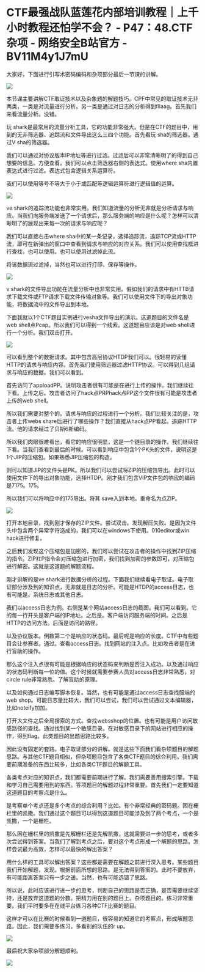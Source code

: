 # CTF最强战队蓝莲花内部培训教程｜上千小时教程还怕学不会？ - P47：48.CTF杂项 - 网络安全B站官方 - BV11M4y1J7mU

大家好，下面进行引写术密码编码和杂项部分最后一节课的讲解。

![](img/06f7bbe2a77cf1070f768194e290de04_1.png)

本节课主要讲解CTF取证技术以及杂象题的解题技巧。CPF中常见的取证技术无非两类，一类是对流量进行分析。另一类是通过对日志的分析得到fllaag。首先我们来看流量分析。没错。

玩 shark是最常用的流量分析工具，它的功能非常强大。但是在CTF的题目中，用到的无非筛选器、追踪流和文件导出这么三四个功能。首先看玩 sha的筛选器。通过V sha的筛选器。

我们可以通过对协议版本IP地址等进行过滤。过滤后可以非常清晰明了的得到自己想要的信息。方便查看。我们可以点击筛选器右侧的表达式。使用where sha内置表达式进行过滤。表达式包含逻辑关系运算符。

我们可以使用等号不等大于小于或匹配等逻辑运算符进行逻辑值的运算。

![](img/06f7bbe2a77cf1070f768194e290de04_3.png)

ve shark的追踪流功能也非常实用。我们知道流量的分析无非就是分析请求与响应。当我们向服务端发送了一个请求后，那么服务端的响应是什么呢？怎样可以清晰明了的展现出来每一次的请求与响应呢？

我们可以直接右击where sha中的某一条记录，选择追踪流，追踪TCP流或HTTP流，即可在新弹出的窗口中查看到请求与响应的对应关系。我们可以使用查找框进行查找，也可以使用。也可以使用过滤掉此流。

将该数据流过滤掉，当然也可以进行打印、保存等操作。

![](img/06f7bbe2a77cf1070f768194e290de04_5.png)

v shark的文件导出功能在流量分析中也非常实用。假如我们的请求中有HTTB请求下载文件或FTP请求下载文件传输对象等。我们可以使用文件下的导出对象功能，将数据流中的文件导出到本地。

下面我就以1个CTF题目实例进行vesha文件导出的演示。这道题目的文件名是web shell点Pcap。所以我们可以得到一个线索。这道题目应该是对web shell进行一个分析。我们双击打开。



![](img/06f7bbe2a77cf1070f768194e290de04_7.png)

可以看到整个的数据请求。其中包含高层协议HTDP我们可以。很轻易的读懂HTTP的请求与响应内容。首先我们使用筛远器过滤HTTP协议。可以得到几组请求与响应的数据。我们可以看到。

首先访问了apploadPP。说明攻击者很有可能是在进行上传的操作。我们继续往下看。上传之后。攻击者访问了hack点PRPhack点PP这个文件很有可能是攻击者上传的web shell。

所以我们需要对整个的。请求与响应的过程进行一个分析。我们比较关注的是，攻击者上传webs share后进行了哪些操作？我们直接从hack点PP看起。追踪HTTP流。他的请求经过了贝斯6斯编码。

所以我们肉眼很难看出，看它的响应很明显，这是一个链目录的操作。我们继续往下看。当我们查看到最后的时候。可以看到响应中包含1个PK头的文件，说明这是1个JIP的压缩包。如果熟悉JIP压缩包的构造。

则可以知道JIP的文件头是PK。所以我们可以尝试将ZIP的压缩包导出。此时可以使用文件下的导出对象功能，选择HTDP。刚才我们包含VIP文件包的响应的编码是7175。175。

所以我们可以将响应中的175导出。将其 save入到本地。重命名为点ZIP。

![](img/06f7bbe2a77cf1070f768194e290de04_9.png)

打开本地目录，找到刚才保存的ZIP文件。尝试双击。发现解压失败。是因为文件头中包含两个异常字符造成的，我们可以在windows下使用。010editor或win hack进行修复。

之后我们发现这个压缩包是加密的，我们可以尝试在攻击者的操作中找到ZIP压缩的指令。ZIP杠P指令会对压缩包进行加密，我们找到加密的参数即可，对压缩包进行解密。这就是这道题的解题流程。

刚才讲解的是ve shark进行数据分析的过程。下面我们继续看电子取证。电子取证部分涉及到的知识点，无非就是日志的分析。可能是HTDP的access日志，也有可能是。系统日志或其他日志。

我们以access日志为例。右侧是某个网站access日志的截图。我们可以看到。它的每一行开头是客户端的IP地址。之后是。客户端访问服务端的时间。之后是HTTP的访问方法。后面是访问的路径。

以及协议版本。倒数第二个是响应的状态码。最后呢是响应的长度。CTF中有些题目会让参赛者。通过。查看access日志。找到网站的注入点。比如攻击者是在进行盲助的操作。

那么这个注入点很有可能是根据响应的状态码来判断是否注入成功。以及通过响应的状态码判断每一位的值。这个时候就需要参赛人员对access日志非常熟悉，对circle rule非常熟悉。了解盲助的原理。

以及如何通过日志编写脚本恢复。当然，也有可能是通过access日志查找服端的web shop。可能日志量比较大，我们可以尝试，我们可以尝试通过文本编辑器，比如noteify加加。

打开大文件之后全局搜索的方式。查找websshop的位置。也有可能是用户访问敏感路径的查找。通过找到某一个敏感目录。在对敏感目录下的网站进行相应的操作，得到flag。此类题目的出题思路比较多。

因此没有固定的套路。电子取证部分的讲解。就是这些下面我们看杂项题目的解题思路。与其他CTF题目相似，但杂项题目包含了各类CTF题目的综合利用。我们需要前期准备的东西比较多，比如各类CTF题目的解题工具。

各类考点对应的知识点，我们都需要前期进行了解。我们需要善用搜索引擎。下载和学习自己需要用到的东西。答项题目的解题过程非常重要。首先我们一定要知道这道题目的考察点是什么。

是考察单个考点还是多个考点的综合利用？比如。有个非常经典的密码题。困在栅栏里的凯撒。我们通过这个题目可以得到这道题目可能涉及到了两个考点，一个是凯撒，一个是栅栏。

那么困在栅栏里的凯撒是先解栅栏还是先解凯撒，这就需要进一步的思考，或者多次尝试得到答案。当我们了解到考点之后，要对这个考点形成一个解题的思路。怎样尝试最为高效，怎样可以最快的解出答案？

用什么样的工具可以解出答案？这些都是需要在解题之前进行深入思考。某些题目我们开始解题，发现。根据前面所想的思路。是无法得到答案的。此时不要放弃，有可能距离答案只有一步之遥。当然，也有可能选错了思路。

所以说，此时应该进行进一步的思考，判断自己的思路是否正确，是否需要继续坚持，还是放弃这道题的分数。把精力用在别的题目上。杂项题目的。练习非常重要。我们平时要多在在线平台练习各种CTF比赛的题目。

这样才可以在比赛的时候看到一道题目，很容易的知道它的考察点，形成解题思路。因此，我们需要多练习，多看别的队伍的r up。



![](img/06f7bbe2a77cf1070f768194e290de04_11.png)

最后祝大家杂项部分解题顺利。

![](img/06f7bbe2a77cf1070f768194e290de04_13.png)